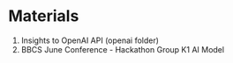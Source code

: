 # Materials
1. Insights to OpenAI API (openai folder)
2. BBCS June Conference - Hackathon Group K1 AI Model
